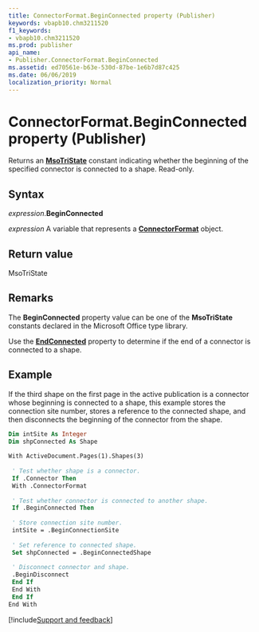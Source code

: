 ```yaml
---
title: ConnectorFormat.BeginConnected property (Publisher)
keywords: vbapb10.chm3211520
f1_keywords:
- vbapb10.chm3211520
ms.prod: publisher
api_name:
- Publisher.ConnectorFormat.BeginConnected
ms.assetid: ed70561e-b63e-530d-87be-1e6b7d87c425
ms.date: 06/06/2019
localization_priority: Normal
---
```



# ConnectorFormat.BeginConnected property (Publisher)

Returns an **[MsoTriState](Office.MsoTriState.md)** constant indicating whether the beginning of the specified connector is connected to a shape. Read-only.


## Syntax

_expression_.**BeginConnected**

_expression_ A variable that represents a **[ConnectorFormat](Publisher.ConnectorFormat.md)** object.


## Return value

MsoTriState


## Remarks

The **BeginConnected** property value can be one of the **MsoTriState** constants declared in the Microsoft Office type library.

Use the **[EndConnected](Publisher.ConnectorFormat.EndConnected.md)** property to determine if the end of a connector is connected to a shape.


## Example

If the third shape on the first page in the active publication is a connector whose beginning is connected to a shape, this example stores the connection site number, stores a reference to the connected shape, and then disconnects the beginning of the connector from the shape.

```vb
Dim intSite As Integer 
Dim shpConnected As Shape 
 
With ActiveDocument.Pages(1).Shapes(3) 
 
 ' Test whether shape is a connector. 
 If .Connector Then 
 With .ConnectorFormat 
 
 ' Test whether connector is connected to another shape. 
 If .BeginConnected Then 
 
 ' Store connection site number. 
 intSite = .BeginConnectionSite 
 
 ' Set reference to connected shape. 
 Set shpConnected = .BeginConnectedShape 
 
 ' Disconnect connector and shape. 
 .BeginDisconnect 
 End If 
 End With 
 End If 
End With 

```

[!include[Support and feedback](~/includes/feedback-boilerplate.md)]